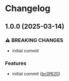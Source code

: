 # Changelog

## 1.0.0 (2025-03-14)


### ⚠ BREAKING CHANGES

* initial commit

### Features

* initial commit ([bc0f620](https://github.com/compwright/shipstation-php/commit/bc0f620fb727f5388a3de4b5e63f0d07c23231e5))

